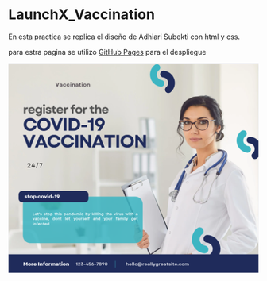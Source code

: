# LaunchX_Vaccination
En esta practica se replica el diseño de Adhiari Subekti con html y css.

para estra pagina se utilizo [GitHub Pages](https://daveoval.github.io/LaunchX_Vaccination/) para el despliegue


![This is an image](vaccination.PNG)

